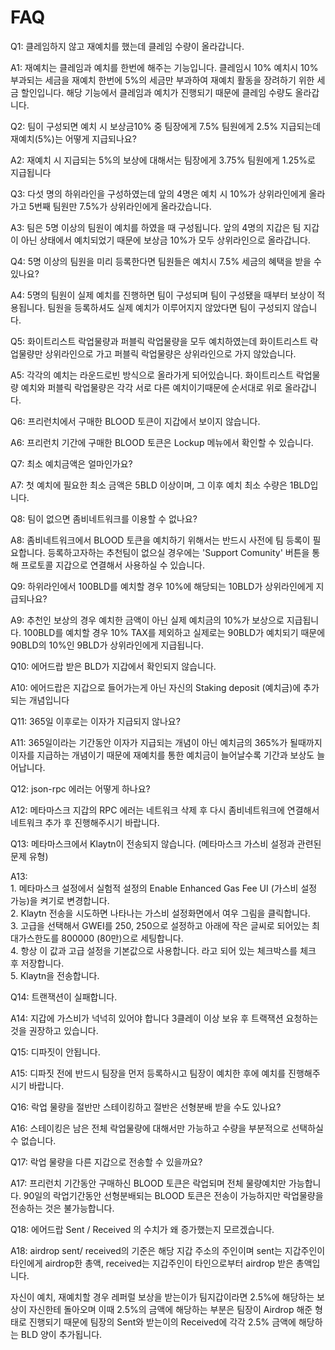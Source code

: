 # FAQ

Q1: 클레임하지 않고 재예치를 했는데 클레임 수량이 올라갑니다.

A1: 재예치는 클레임과 예치를 한번에 해주는 기능입니다. 클레임시 10% 예치시 10% 부과되는 세금을 재예치 한번에 5%의 세금만 부과하여 재예치 활동을 장려하기 위한 세금 할인입니다. 해당 기능에서 클레임과 예치가 진행되기 때문에 클레임 수량도 올라갑니다.

Q2: 팀이 구성되면 예치 시 보상금10% 중 팀장에게 7.5% 팀원에게 2.5% 지급되는데 재예치(5%)는 어떻게 지급되나요?

A2: 재예치 시 지급되는 5%의 보상에 대해서는 팀장에게 3.75% 팀원에게 1.25%로 지급됩니다

Q3: 다섯 명의 하위라인을 구성하였는데 앞의 4명은 예치 시 10%가 상위라인에게 올라가고 5번째 팀원만 7.5%가 상위라인에게 올라갔습니다.

A3: 팀은 5명 이상의 팀원이 예치를 하였을 때 구성됩니다. 앞의 4명의 지갑은 팀 지갑이 아닌 상태에서 예치되었기 때문에 보상금 10%가 모두 상위라인으로 올라갑니다.

Q4: 5명 이상의 팀원을 미리 등록한다면 팀원들은 예치시 7.5% 세금의 혜택을 받을 수 있나요?

A4: 5명의 팀원이 실제 예치를 진행하면 팀이 구성되며 팀이 구성됐을 때부터 보상이 적용됩니다. 팀원을 등록하셔도 실제 예치가 이루어지지 않았다면 팀이 구성되지 않습니다.

Q5: 화이트리스트 락업물량과 퍼블릭 락업물량을 모두 예치하였는데 화이트리스트 락업물량만 상위라인으로 가고 퍼블릭 락업물량은 상위라인으로 가지 않았습니다.

A5: 각각의 예치는 라운드로빈 방식으로 올라가게 되어있습니다. 화이트리스트 락업물량 예치와 퍼블릭 락업물량은 각각 서로 다른 예치이기때문에 순서대로 위로 올라갑니다.

Q6: 프리런치에서 구매한 BLOOD 토큰이 지갑에서 보이지 않습니다.

A6: 프리런치 기간에 구매한 BLOOD 토큰은 Lockup 메뉴에서 확인할 수 있습니다.

Q7: 최소 예치금액은 얼마인가요?

A7: 첫 예치에 필요한 최소 금액은 5BLD 이상이며, 그 이후 예치 최소 수량은 1BLD입니다.

Q8: 팀이 없으면 좀비네트워크를 이용할 수 없나요?

A8: 좀비네트워크에서 BLOOD 토큰을 예치하기 위해서는 반드시 사전에 팀 등록이 필요합니다. 등록하고자하는 추천팀이 없으실 경우에는 'Support Comunity' 버튼을 통해 프로토콜 지갑으로 연결해서 사용하실 수 있습니다.

Q9: 하위라인에서 100BLD를 예치할 경우 10%에 해당되는 10BLD가 상위라인에게 지급되나요?

A9: 추천인 보상의 경우 예치한 금액이 아닌 실제 예치금의 10%가 보상으로 지급됩니다. 100BLD를 예치할 경우 10% TAX를 제외하고 실제로는 90BLD가 예치되기 때문에 90BLD의 10%인 9BLD가 상위라인에게 지급됩니다.

Q10: 에어드랍 받은 BLD가 지갑에서 확인되지 않습니다.

A10: 에어드랍은 지갑으로 들어가는게 아닌 자신의 Staking deposit (예치금)에 추가되는 개념입니다

Q11: 365일 이후로는 이자가 지급되지 않나요?

A11: 365일이라는 기간동안 이자가 지급되는 개념이 아닌 예치금의 365%가 될때까지 이자를 지급하는 개념이기 때문에 재예치를 통한 예치금이 늘어날수록 기간과 보상도 늘어납니다.

Q12: json-rpc 에러는 어떻게 하나요?

A12: 메타마스크 지갑의 RPC 에러는 네트워크 삭제 후 다시 좀비네트워크에 연결해서 네트워크 추가 후 진행해주시기 바랍니다.

Q13: 메타마스크에서 Klaytn이 전송되지 않습니다. (메타마스크 가스비 설정과 관련된 문제 유형)&#x20;

A13: \
1\. 메타마스크 설정에서 실험적 설정의 Enable Enhanced Gas Fee UI (가스비 설정 가능)을 켜기로 변경합니다. \
2\. Klaytn 전송을 시도하면 나타나는 가스비 설정화면에서 여우 그림을 클릭합니다. \
3\. 고급을 선택해서 GWEI를 250, 250으로 설정하고 아래에 작은 글씨로 되어있는 최대가스한도를 800000 (80만)으로 세팅합니다. \
4\. 항상 이 값과 고급 설정을 기본값으로 사용합니다. 라고 되어 있는 체크박스를 체크 후 저장합니다. \
5\. Klaytn을 전송합니다.

Q14: 트랜잭션이 실패합니다.

A14: 지갑에 가스비가 넉넉히 있어야 합니다 3클레이 이상 보유 후 트랙잭션 요청하는 것을 권장하고 있습니다.

Q15: 디파짓이 안됩니다.

A15: 디파짓 전에 반드시 팀장을 먼저 등록하시고 팀장이 예치한 후에 예치를 진행해주시기 바랍니다.

Q16: 락업 물량을 절반만 스테이킹하고 절반은 선형분배 받을 수도 있나요?

A16: 스테이킹은 남은 전체 락업물량에 대해서만 가능하고 수량을 부분적으로 선택하실 수 없습니다.

Q17: 락업 물량을 다른 지갑으로 전송할 수 있을까요?

A17: 프리런치 기간동안 구매하신 BLOOD 토큰은 락업되며 전체 물량예치만 가능합니다. 90일의 락업기간동안 선형분배되는 BLOOD 토큰은 전송이 가능하지만 락업물량을 전송하는 것은 불가능합니다.

Q18: 에어드랍 Sent / Received 의 수치가 왜 증가했는지 모르겠습니다.

A18: airdrop sent/ received의 기준은 해당 지갑 주소의 주인이며 sent는 지갑주인이 타인에게 airdrop한 총액, received는 지갑주인이 타인으로부터 airdrop 받은 총액입니다.

자신이 예치, 재예치할 경우 레퍼럴 보상을 받는이가 팀지갑이라면 2.5%에 해당하는 보상이 자신한테 돌아오며 이때 2.5%의 금액에 해당하는 부분은 팀장이 Airdrop 해준 형태로 진행되기 때문에 팀장의 Sent와 받는이의 Received에 각각 2.5% 금액에 해당하는 BLD 양이 추가됩니다.
